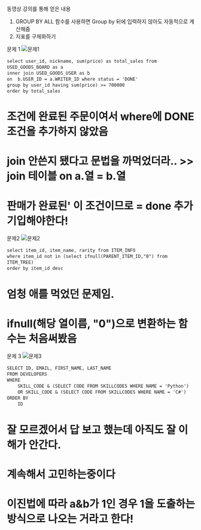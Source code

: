 동영상 강의를 통해 얻은 내용
1) GROUP BY ALL 함수를 사용하면 Group by 뒤에 입력하지 않아도 자동적으로 계산해줌
2) 지표를 구체화하기

문제 1 
![문제1](./스크린샷/문제%201.png)

```
select user_id, nickname, sum(price) as total_sales from USED_GOODS_BOARD as a
inner join USED_GOODS_USER as b
on  b.USER_ID = a.WRITER_ID where status = 'DONE'
group by user_id having sum(price) >= 700000
order by total_sales
```

# 조건에 완료된 주문이여서 where에 DONE 조건을 추가하지 않았음
# join 안쓴지 됐다고 문법을 까먹었더라.. >> join 테이블 on a.열 = b.열 
# 판매가 완료된' 이 조건이므로 = done 추가 기입해야한다!

문제2 
![문제2](./스크린샷/문제%202.png)
```
select item_id, item_name, rarity from ITEM_INFO
where item_id not in (select ifnull(PARENT_ITEM_ID,"0") from ITEM_TREE)
order by item_id desc
```
# 엄청 애를 먹었던 문제임.
# ifnull(해당 열이름, "0")으로 변환하는 함수는 처음써봤음


문제 3
![문제3](./스크린샷/문제%203.png)
```
SELECT ID, EMAIL, FIRST_NAME, LAST_NAME
FROM DEVELOPERS 
WHERE
    SKILL_CODE & (SELECT CODE FROM SKILLCODES WHERE NAME = 'Python')
    OR SKILL_CODE & (SELECT CODE FROM SKILLCODES WHERE NAME = 'C#')
ORDER BY
    ID
```
# 잘 모르겠어서 답 보고 했는데 아직도 잘 이해가 안간다.
# 계속해서 고민하는중이다
# 이진법에 따라 a&b가 1인 경우 1을 도출하는 방식으로 나오는 거라고 한다!